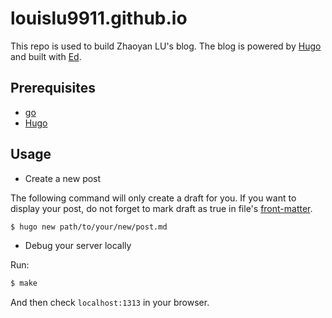 # louislu9911.github.io

This repo is used to build Zhaoyan LU's blog. The blog is powered by [Hugo](https://gohugo.io)
and built with [Ed](https://github.com/sergeyklay/gohugo-theme-ed).

## Prerequisites

* [go](https://go.dev)
* [Hugo](https://gohugo.io)

## Usage

* Create a new post

The following command will only create a draft for you.
If you want to display your post,
do not forget to mark draft as true in file's
[front-matter](https://gohugo.io/content-management/front-matter/).

```bash
$ hugo new path/to/your/new/post.md
```

* Debug your server locally

Run:

```bash
$ make
```

And then check `localhost:1313` in your browser.
